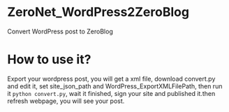 # ZeroNet_WordPress2ZeroBlog
Convert WordPress post to ZeroBlog

# How to use it?

Export your wordpress post, you will get a xml file, download convert.py and edit it, set site_json_path and  WordPress_ExportXMLFilePath, then run it `python convert.py`, wait it finished, sign your site and published it.then refresh webpage, you will see your post.
